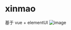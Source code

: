 # xinmao

基于 vue + elementUI
![image](https://github.com/mynamezhaoyu/xinmao/blob/master/screenshots/wms1.png)
